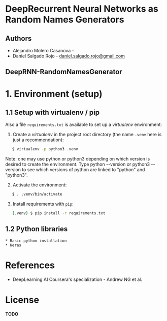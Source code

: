 # DeepRecurrent Neural Networks as Random Names Generators

## Authors
* Alejandro Molero Casanova - []()  
* Daniel Salgado Rojo   - [daniel.salgado.rojo@gmail.com]()  


## DeepRNN-RandomNamesGenerator

# 1. Environment (setup)

## 1.1 Setup with virtualenv /  pip 
Also a file `requirements.txt` is available to set up a *virtualenv* environment:

1. Create a *virtualenv* in the project root directory (the name `.venv` here is just a recommendation):
```bash
   $ virtualenv -p python3 .venv
```
Note: one may use python or python3 depending on which version is desired to create the environment. Type python --version or python3 --version to see which versions of python are linked to "python" and "python3".

2. Activate the environment:
```bash
   $ . .venv/bin/activate
```
3. Install requirements with `pip`:
```bash
   (.venv) $ pip install -r requirements.txt
```

## 1.2 Python libraries
  	* Basic python installation
    * Keras

# References
* DeepLearning AI Coursera's specialization - Andrew NG et al.

# License

**TODO**
